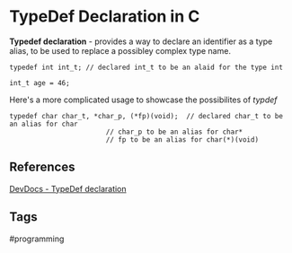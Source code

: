 # TypeDef Declaration in C 

**Typedef declaration** - provides a way to declare an identifier as a type alias, to be used to replace a possibley complex type name.

	typedef int int_t; // declared int_t to be an alaid for the type int

	int_t age = 46;

Here's a more complicated usage to showcase the possibilites of *typdef*

	typedef char char_t, *char_p, (*fp)(void); 	// declared char_t to be an alias for char
							// char_p to be an alias for char*
							// fp to be an alias for char(*)(void)

## References 
[DevDocs - TypeDef declaration](https://devdocs.io/c/language/typedef)

## Tags
#programming
